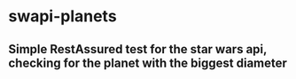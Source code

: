 # swapi-planets
## Simple RestAssured test for the star wars api, checking for the planet with the biggest diameter
